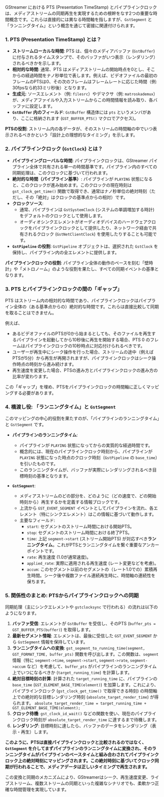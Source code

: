 GStreamer における PTS (Presentation TimeStamp) とパイプラインクロックは、メディアストリームの同期再生を実現するための根幹をなす2つの重要な時間概念です。これらは直接的には異なる時間軸を指しますが、`GstSegment` と「ランニングタイム」という概念を通じて密接に関連付けられます。

### 1. PTS (Presentation TimeStamp) とは？

* **ストリームローカルな時間**: PTS は、個々のメディアバッファ (`GstBuffer`) に付与されるタイムスタンプで、そのバッファがいつ表示（レンダリング）されるべきかを示します。
* **相対的な時間**: 通常、PTS はメディアストリームの開始時点を0とし、そこからの経過時間をナノ秒単位で表します。例えば、ビデオファイルの最初のフレームのPTSは0、その次のフレームはフレームレートに応じた時間（例: 30fpsなら約33ミリ秒後）となります。
* **生成元**: ソースエレメント（例: `filesrc`）やデマクサ（例: `matroskademux`）が、メディアファイルや入力ストリームからこの時間情報を読み取り、各バッファに設定します。
* **`GstBuffer` 内のフィールド**: `GstBuffer` 構造体には `pts` というメンバがあり、ここに格納されます (`GST_BUFFER_PTS()` マクロでアクセス)。

**PTSの役割**: ストリーム内の各データが、そのストリームの時間軸の中でいつ表示されるべきかという「設計上の理想的なタイミング」を示します。

### 2. パイプラインクロック (`GstClock`) とは？

* **パイプライングローバルな時間**: パイプラインクロックは、GStreamer パイプライン全体で共有される単一の時間基準です。パイプライン内のすべての同期処理は、このクロックに基づいて行われます。
* **絶対的な時間（パイプライン基準）**: パイプラインが `PLAYING` 状態になると、このクロックが進み始めます。このクロックの現在時刻は `gst_clock_get_time()` 関数で取得でき、通常はナノ秒単位の絶対時刻（ただし、その「絶対」はクロックの基準点からの相対）です。
* **クロックソース**:
    * 通常、パイプラインは `GstSystemClock` (システムの単調増加する時計) をデフォルトのクロックとして使用します。
    * オーディオシンクエレメントがオーディオデバイスのハードウェアクロックをパイプラインクロックとして提供したり、ネットワーク経由で共有されるクロック (`GstNetClientClock`) を使用したりすることも可能です。
* **`GstPipeline` の役割**: `GstPipeline` オブジェクトは、選択された `GstClock` を保持し、パイプライン内の全エレメントに提供します。

**パイプラインクロックの役割**: パイプライン全体の動作のペースを刻む「壁時計」や「メトロノーム」のような役割を果たし、すべての同期イベントの基準となります。

### 3. PTS とパイプラインクロックの間の「ギャップ」

PTS はストリーム内の相対的な時間であり、パイプラインクロックはパイプライン全体の（ある基準点からの）絶対的な時間です。これらは直接比較して同期を取ることはできません。

例えば、
* あるビデオファイルのPTSが0から始まるとしても、そのファイルを再生するパイプラインを起動してから10秒後に再生を開始する場合、PTS 0 のフレームはパイプラインクロックの10秒時点に対応付けられるべきです。
* ユーザーが再生中にシーク操作を行った場合、ストリームの途中（例えばPTSが5分）から再生が再開されますが、パイプラインクロックはシーク操作時点の時刻から進み続けます。
* 再生速度を変更した場合、PTSの進み方とパイプラインクロックの進み方の比率が変わります。

この「ギャップ」を埋め、PTSをパイプラインクロックの時間軸に正しくマッピングする必要があります。

### 4. 橋渡し役: 「ランニングタイム」と `GstSegment`

このマッピングの中心的役割を果たすのが、「パイプラインのランニングタイム」と `GstSegment` です。

* **パイプラインのランニングタイム**:
    * パイプラインが `PLAYING` 状態になってからの実質的な経過時間です。
    * 概念的には、現在のパイプラインクロック時刻から、パイプラインが `PLAYING` 状態になった時点のクロック時刻（`GstPipeline` の `base_time`）を引いたものです。
    * このランニングタイムが、バッファが実際にレンダリングされるべき目標時刻の基準となります。

* **`GstSegment`**:
    * メディアストリームのどの部分を、どのように（どの速度で、どの開始時刻から）再生するかを定義する情報ブロックです。
    * 上流から `GST_EVENT_SEGMENT` イベントとしてパイプラインを流れ、各エレメント（特にシンクエレメント）はこの情報に基づいて動作します。
    * 主要なフィールド:
        * `start`: セグメントのストリーム時間における開始PTS。
        * `stop`: セグメントのストリーム時間における終了PTS。
        * `time`: 上記 `segment->start` (ストリーム開始PTS) が対応すべき**ランニングタイム**。これがPTSとランニングタイムを繋ぐ重要なアンカーポイントです。
        * `rate`: 再生速度 (1.0が通常速度)。
        * `applied_rate`: 実際に適用される再生速度 (レート変更などを考慮)。
        * `accum`: このセグメント以前のセグメントの（レート1.0での）累積再生時間。シーク後や複数ファイル連続再生時に、時間軸の連続性を保ちます。

### 5. 関係性のまとめ: PTSからパイプラインクロックへの同期

同期処理（主にシンクエレメントや `gstclocksync` で行われる）の流れは以下のようになります。

1.  **バッファ受信**: エレメントが `GstBuffer` を受信し、そのPTS (`buffer_pts = GST_BUFFER_PTS(buffer)`) を取得します。
2.  **最新セグメント情報**: エレメントは、最後に受信した `GST_EVENT_SEGMENT` から `GstSegment` 情報を保持しています。
3.  **ランニングタイムへの変換**: `gst_segment_to_running_time(segment, GST_FORMAT_TIME, buffer_pts)` 関数を呼び出します。この関数は、`segment` 情報（特に `segment->time`, `segment->start`, `segment->rate`, `segment->accum` など）を考慮して、`buffer_pts` がパイプラインのランニングタイム上でいつになるべきか (`target_running_time`) を計算します。
4.  **絶対目標時刻の計算**: 計算された `target_running_time` に、パイプラインの `base_time` (`GST_ELEMENT_BASE_TIME(element)`) を加算します。これにより、パイプラインクロック (`gst_clock_get_time()` で取得できる時刻) の時間軸上での絶対的な目標レンダリング時刻 (`absolute_target_render_time`) が得られます。
    `absolute_target_render_time = target_running_time + GST_ELEMENT_BASE_TIME(element);`
5.  **クロック待機**: `gst_clock_id_wait()` などの関数を使い、現在のパイプラインクロック時刻が `absolute_target_render_time` に達するまで待機します。
6.  **レンダリング**: 目標時刻に達したら、バッファのデータをレンダリング（表示・再生）します。

**このように、PTSは直接パイプラインクロックと比較されるのではなく、`GstSegment` を介してまずパイプラインのランニングタイムに変換され、そのランニングタイムがパイプラインのベースタイムと組み合わされてパイプラインクロック上の絶対時刻にマッピングされます。この絶対時刻に基づいてクロック同期が行われることで、メディアデータは正しいタイミングで再生されます。**

この変換と同期のメカニズムにより、GStreamerはシーク、再生速度変更、ライブストリーム、複数ストリームの同期といった複雑なシナリオでも、柔軟かつ正確な時間管理を実現しています。

